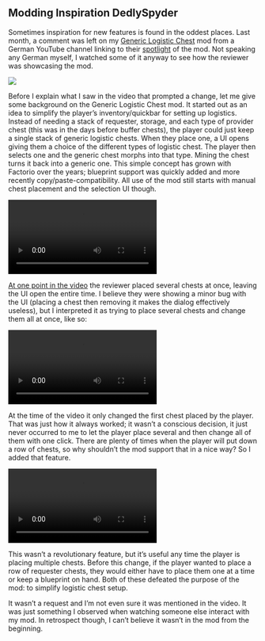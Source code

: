 ## Modding Inspiration <author>DedlySpyder</author>

Sometimes inspiration for new features is found in the oddest places. Last month, a comment was left on my [Generic Logistic Chest](https://mods.factorio.com/mod/Generic_Logistic_Chest) mod from a German YouTube channel linking to their [spotlight](https://youtu.be/cZf56r62WE8) of the mod. Not speaking any German myself, I watched some of it anyway to see how the reviewer was showcasing the mod.

![](https://youtu.be/cZf56r62WE8)

Before I explain what I saw in the video that prompted a change, let me give some background on the Generic Logistic Chest mod. It started out as an idea to simplify the player’s inventory/quickbar for setting up logistics. Instead of needing a stack of requester, storage, and each type of provider chest (this was in the days before buffer chests), the player could just keep a single stack of generic logistic chests. When they place one, a UI opens giving them a choice of the different types of logistic chest. The player then selects one and the generic chest morphs into that type. Mining the chest turns it back into a generic one. This simple concept has grown with Factorio over the years; blueprint support was quickly added and more recently copy/paste-compatibility. All use of the mod still starts with manual chest placement and the selection UI though.

![Main selection UI for Generic Logistic Chest](media/basic_selection.webm)

[At one point in the video](https://youtu.be/cZf56r62WE8?t=575) the reviewer placed several chests at once, leaving the UI open the entire time. I believe they were showing a minor bug with the UI (placing a chest then removing it makes the dialog effectively useless), but I interpreted it as trying to place several chests and change them all at once, like so:

![Placing multiple chests, unable to change them all at once](media/old_multi_selection.webm)

At the time of the video it only changed the first chest placed by the player. That was just how it always worked; it wasn’t a conscious decision, it just never occurred to me to let the player place several and then change all of them with one click. There are plenty of times when the player will put down a row of chests, so why shouldn’t the mod support that in a nice way? So I added that feature.

![Placing multiple chests, now changing them all at once](media/new_multi_selection.webm)

This wasn’t a revolutionary feature, but it’s useful any time the player is placing multiple chests. Before this change, if the player wanted to place a row of requester chests, they would either have to place them one at a time or keep a blueprint on hand. Both of these defeated the purpose of the mod: to simplify logistic chest setup.

It wasn’t a request and I’m not even sure it was mentioned in the video. It was just something I observed when watching someone else interact with my mod. In retrospect though, I can’t believe it wasn’t in the mod from the beginning.
